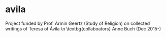 # avila
Project funded by Prof. Armin Geertz (Study of Religion) on collected writings of Teresa of Ávila \n
\textbg{collaboators}
Anne Buch (Dec 2015-)
